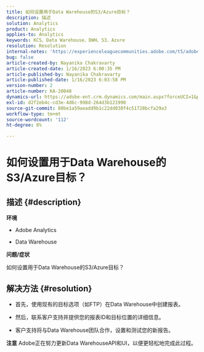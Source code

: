 ```yaml
---
title: 如何设置用于Data Warehouse的S3/Azure目标？
description: 描述
solution: Analytics
product: Analytics
applies-to: Analytics
keywords: KCS、Data Warehouse、DWH、S3、Azure
resolution: Resolution
internal-notes: 'https://experienceleaguecommunities.adobe.com/t5/adobe-analytics-ideas/amazon-s3-support-for-data-warehouse/idi-p/341037  Azure example: https://jira.corp.adobe.com/browse/AN-259530  S3 example: https://jira.corp.adobe.com/browse/AN-294769'
bug: false
article-created-by: Nayanika Chakravarty
article-created-date: 1/16/2023 6:00:35 PM
article-published-by: Nayanika Chakravarty
article-published-date: 1/16/2023 6:03:58 PM
version-number: 2
article-number: KA-20048
dynamics-url: https://adobe-ent.crm.dynamics.com/main.aspx?forceUCI=1&pagetype=entityrecord&etn=knowledgearticle&id=fd7de4a8-c795-ed11-aad1-6045bd006149
exl-id: d2f2eb4c-cd3e-4d6c-998d-264d3b121990
source-git-commit: 80be1a59aeadd9b1c22dd038f4c51728bcfa29a3
workflow-type: tm+mt
source-wordcount: '112'
ht-degree: 8%

---
```


# 如何设置用于Data Warehouse的S3/Azure目标？

## 描述 {#description}


<b>环境</b>

- Adobe Analytics

- Data Warehouse

<b>问题/症状</b>

如何设置用于Data Warehouse的S3/Azure目标？


## 解决方法 {#resolution}


- 首先，使用现有的目标选项（如FTP）在Data Warehouse中创建报表。

- 然后，联系客户支持并提供您的报表ID和目标位置的详细信息。

- 客户支持将与Data Warehouse团队合作，设置和测试您的新报告。

<b>注意</b>
Adobe正在努力更新Data WarehouseAPI和UI，以便更轻松地完成此过程。
